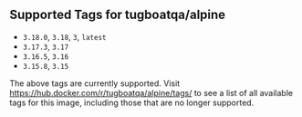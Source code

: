 ## Supported Tags for tugboatqa/alpine

* `3.18.0`, `3.18`, `3`, `latest`
* `3.17.3`, `3.17`
* `3.16.5`, `3.16`
* `3.15.8`, `3.15`

The above tags are currently supported. Visit https://hub.docker.com/r/tugboatqa/alpine/tags/ to see a list of all available tags for this image, including those that are no longer supported.
